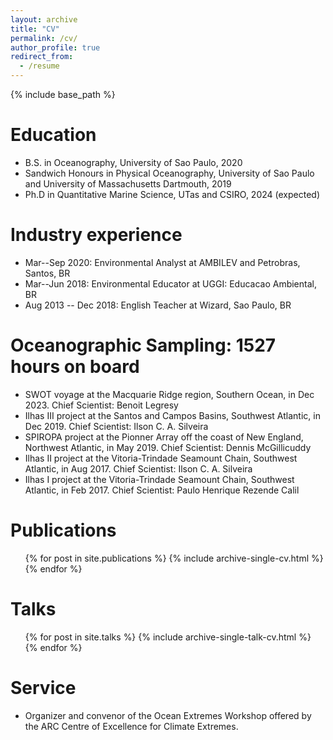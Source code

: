 ```yaml
---
layout: archive
title: "CV"
permalink: /cv/
author_profile: true
redirect_from:
  - /resume
---
```


{% include base_path %}

Education
======
* B.S. in Oceanography, University of Sao Paulo, 2020
* Sandwich Honours in Physical Oceanography, University of Sao Paulo and University of Massachusetts Dartmouth, 2019
* Ph.D in Quantitative Marine Science, UTas and CSIRO, 2024 (expected)

Industry experience
======
* Mar--Sep 2020: Environmental Analyst at AMBILEV and Petrobras, Santos, BR
* Mar--Jun 2018: Environmental Educator at UGGI: Educacao Ambiental, BR
* Aug 2013 -- Dec 2018: English Teacher at Wizard, Sao Paulo, BR

Oceanographic Sampling: 1527 hours on board
======
* SWOT voyage at the Macquarie Ridge region, Southern Ocean, in Dec 2023. Chief Scientist: Benoit Legresy
* Ilhas III project at the Santos and Campos Basins, Southwest Atlantic, in Dec 2019. Chief Scientist: Ilson C. A. Silveira
* SPIROPA project at the Pionner Array off the coast of New England, Northwest Atlantic, in May 2019. Chief Scientist: Dennis McGillicuddy
* Ilhas II project at the Vitoria-Trindade Seamount Chain, Southwest Atlantic, in Aug 2017. Chief Scientist: Ilson C. A. Silveira
* Ilhas I project at the Vitoria-Trindade Seamount Chain, Southwest Atlantic, in Feb 2017. Chief Scientist: Paulo Henrique Rezende Calil

Publications
======
  <ul>{% for post in site.publications %}
    {% include archive-single-cv.html %}
  {% endfor %}</ul>
  
Talks
======
 <ul>{% for post in site.talks %}
   {% include archive-single-talk-cv.html %}
 {% endfor %}</ul>
  
Service
======
* Organizer and convenor of the Ocean Extremes Workshop offered by the ARC Centre of Excellence for Climate Extremes.
